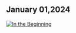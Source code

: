 ## January 01,2024 ##

[![In the Beginning](https://raw.githubusercontent.com/linusjf/CIAY/main/January/jpgs/Day001.jpg)](https://youtu.be/BW0gXbEVYgA "In the Beginning")
